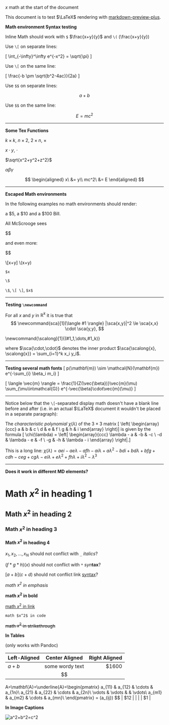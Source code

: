 $x$ math at the start of the document

This document is to test $\LaTeX$ rendering with [markdown-preview-plus](https://atom.io/packages/markdown-preview-plus).

**Math environment Syntax testing**

Inline Math should work with `$`  $\frac{x+y}{y}$
and `\(` \(\frac{x+y}{y}\)

Use `\[` on separate lines:

\[
\int_{-\infty}^\infty e^{-x^2} = \sqrt{\pi}
\]


Use `\[` on the same line:

\[ \frac{-b \pm \sqrt{b^2-4ac}}{2a} \]

Use `$$` on separate lines:

$$
a+b
$$

Use `$$` on the same line:

$$E=mc^2$$

----

**Some Tex Functions**

$k \times k$, $n \times 2$, $2 \times n$, $\times$

$x \cdot y$, $\cdot$

$\sqrt{x^2+y^2+z^2}$

$\alpha \beta \gamma$

$$
\begin{aligned}
x\ &= y\\
mc^2\ &= E
\end{aligned}
$$

----

**Escaped Math environments**

In the following examples no math environments should render:

a $5, a $10 and a \$100 Bill.

All McScrooge sees

$$

and even more:

$$

\\[x+y\]
\\(x+y\)

```
$x
```

```
\$
```

`\$`, `\[ \]`, `$x$`

----

**Testing `\newcommand`**

For all $x$ and $y$ in $\mathbb{R}^k$ it is true that
$$
\newcommand{sca}[1]{\langle #1 \rangle}
|\sca{x,y}|^2 \le \sca{x,x} \cdot \sca{y,y},
$$

<!-- newcommand not in environment-->
\newcommand{\scalong}[1]{(#1_1,\dots,#1_k)}

where $\sca{\cdot,\cdot}$ denotes the inner product $\sca{\scalong{x}, \scalong{x}} = \sum_{i=1}^k x_i y_i$.

----

**Testing several math fonts**
\[
p(\mathbf{m}) \sim \mathcal{N}(\mathbf{m}) e^{-\sum_{i} \beta_i m_i}
\]

\[
\langle \vec{m} \rangle =
\frac{1}{Z(\vec{\beta})}\vec{m}(\mu)
\sum_{\mu\in\mathcal{G}}
e^{-\vec{\beta}\cdot\vec{m}(\mu)}
\]

----

Notice below that the `\[`-separated display math doesn't have a blank line before and after (i.e. in an actual $\LaTeX$ document it wouldn't be placed in a separate paragraph):

The _characteristic polynomial_ $\chi(\lambda)$ of the
$3 \times 3$ matrix
\[ \left( \begin{array}{ccc}
a & b & c \\
d & e & f \\
g & h & i \end{array} \right)\]
is given by the formula
\[ \chi(\lambda) = \left| \begin{array}{ccc}
\lambda - a & -b & -c \\
-d & \lambda - e & -f \\
-g & -h & \lambda - i \end{array} \right|.\]

This is a long line: $\chi(\lambda) = a e i-a e \lambda -a f h-a i \lambda +a \lambda ^2-b d i+b d \lambda +b f g+c d h-c e g+c g \lambda -e i \lambda +e \lambda ^2+f h \lambda +i \lambda ^2-\lambda ^3$

----

**Does it work in different MD elements?**

# Math $x^2$ in heading 1

## Math $x^2$ in heading 2

### Math $x^2$ in heading 3

#### Math $x^2$ in heading 4

$x_1, x_2, \dots, x_N$ should not conflict with `_` _italics_?

$(f*g*h)(x)$ should not conflict with `*` *syn***tax**?

$[a+b](c+d)$ should not conflict link [syntax](#)?

_math $x^2$ in emphasis_

**math $x^2$ in bold**

[math $x^2$ in link](http://www.mathjax.org/)

`math $x^2$ in code`

~~math $x^2$ in strikethrough~~

**In Tables**

(only works with Pandoc)

| Left-Aligned  | Center Aligned  | Right Aligned |
| :------------ |:---------------:| -----:|
| $a+b$         | some wordy text | $1600 |
|               | $$
A=\mathbf{A}=\underline{A}=\begin{pmatrix}
a_{11} & a_{12} & \cdots & a_{1n}\\
a_{21} & a_{22} & \cdots & a_{2n}\\
\vdots & \vdots &        & \vdots\\
a_{m1} & a_{m2} & \cdots & a_{mn}\\
\end{pmatrix} = (a_{ij})
$$                                |   $12 |
|               |                 |    $1 |

<!-- $$
<!-- hack to save markdown-it from runaway block math
-->

**In Image Captions**

![$$a^2+b^2=c^2$$](https://raw.githubusercontent.com/atom-community/markdown-preview-plus/master/imgs/mpp-full-res-invert.png)
